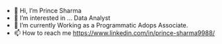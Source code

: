- 👋 Hi, I’m Prince Sharma
- 👀 I’m interested in ... Data Analyst
- 🌱 I’m currently Working  as a Programmatic Adops Associate.
- 📫 How to reach me https://www.linkedin.com/in/prince-sharma9988/

<!---
p420/p420 is a ✨ special ✨ repository because its `README.md` (this file) appears on your GitHub profile.
You can click the Preview link to take a look at your changes.
--->
